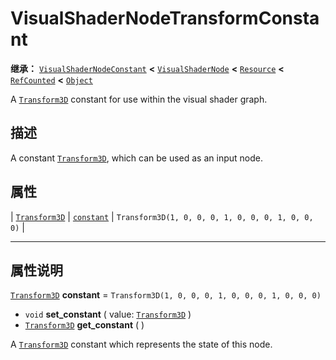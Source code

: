 <!-- ⚠ 请勿编辑本文件 ⚠ -->
<!-- 本文档使用脚本从 WeDot 引擎源码仓库生成。 -->
<!-- 生成脚本：https://github.com/WeDot-Engine/WeDot/tree/4.3/doc/tools/make_md.py； -->
<!-- 原文件：https://github.com/WeDot-Engine/WeDot/tree/4.3/doc/classes/VisualShaderNodeTransformConstant.xml。 -->

<div id="_class_visualshadernodetransformconstant"></div>

# VisualShaderNodeTransformConstant

**继承：** [`VisualShaderNodeConstant`](class_visualshadernodeconstant.md) **<** [`VisualShaderNode`](class_visualshadernode.md) **<** [`Resource`](class_resource.md) **<** [`RefCounted`](class_refcounted.md) **<** [`Object`](class_object.md)

A [`Transform3D`](class_transform3d.md) constant for use within the visual shader graph.

## 描述

A constant [`Transform3D`](class_transform3d.md), which can be used as an input node.

## 属性

| [`Transform3D`](class_transform3d.md) | [`constant`](#class_visualshadernodetransformconstant_property_constant) | ``Transform3D(1, 0, 0, 0, 1, 0, 0, 0, 1, 0, 0, 0)`` |

<!-- rst-class:: classref-section-separator -->

---

## 属性说明

<div id="_class_visualshadernodetransformconstant_property_constant"></div>

[`Transform3D`](class_transform3d.md) **constant** = ``Transform3D(1, 0, 0, 0, 1, 0, 0, 0, 1, 0, 0, 0)`` <div id="class_visualshadernodetransformconstant_property_constant"></div>

- `void` **set_constant** ( value: [`Transform3D`](class_transform3d.md) )
- [`Transform3D`](class_transform3d.md) **get_constant** ( )

A [`Transform3D`](class_transform3d.md) constant which represents the state of this node.

[^virtual]: 本方法通常需要用户覆盖才能生效。
[^const]: 本方法无副作用，不会修改该实例的任何成员变量。
[^vararg]: 本方法除了能接受在此处描述的参数外，还能够继续接受任意数量的参数。
[^constructor]: 本方法用于构造某个类型。
[^static]: 调用本方法无需实例，可直接使用类名进行调用。
[^operator]: 本方法描述的是使用本类型作为左操作数的有效运算符。
[^bitfield]: 这个值是由下列位标志构成位掩码的整数。
[^void]: 无返回值。
